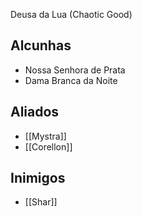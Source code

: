 Deusa da Lua (Chaotic Good)

## Alcunhas
- Nossa Senhora de Prata
- Dama Branca da Noite

## Aliados
- [[Mystra]]
- [[Corellon]]

## Inimigos
- [[Shar]]